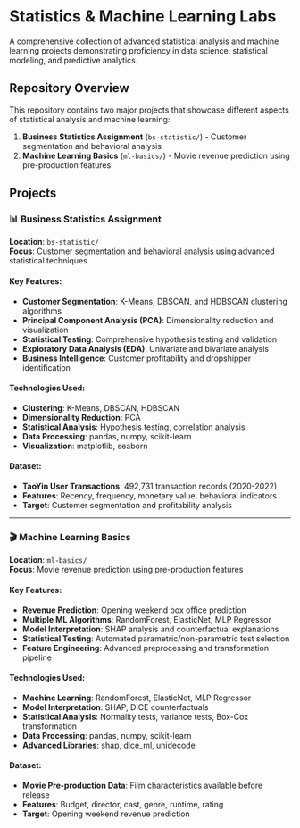 # Statistics & Machine Learning Labs

A comprehensive collection of advanced statistical analysis and machine learning projects demonstrating proficiency in data science, statistical modeling, and predictive analytics.

## Repository Overview

This repository contains two major projects that showcase different aspects of statistical analysis and machine learning:

1. **Business Statistics Assignment** (`bs-statistic/`) - Customer segmentation and behavioral analysis
2. **Machine Learning Basics** (`ml-basics/`) - Movie revenue prediction using pre-production features

## Projects

### 📊 Business Statistics Assignment

**Location**: `bs-statistic/`  
**Focus**: Customer segmentation and behavioral analysis using advanced statistical techniques

#### Key Features:
- **Customer Segmentation**: K-Means, DBSCAN, and HDBSCAN clustering algorithms
- **Principal Component Analysis (PCA)**: Dimensionality reduction and visualization
- **Statistical Testing**: Comprehensive hypothesis testing and validation
- **Exploratory Data Analysis (EDA)**: Univariate and bivariate analysis
- **Business Intelligence**: Customer profitability and dropshipper identification

#### Technologies Used:
- **Clustering**: K-Means, DBSCAN, HDBSCAN
- **Dimensionality Reduction**: PCA
- **Statistical Analysis**: Hypothesis testing, correlation analysis
- **Data Processing**: pandas, numpy, scikit-learn
- **Visualization**: matplotlib, seaborn

#### Dataset:
- **TaoYin User Transactions**: 492,731 transaction records (2020-2022)
- **Features**: Recency, frequency, monetary value, behavioral indicators
- **Target**: Customer segmentation and profitability analysis

---

### 🎬 Machine Learning Basics

**Location**: `ml-basics/`  
**Focus**: Movie revenue prediction using pre-production features

#### Key Features:
- **Revenue Prediction**: Opening weekend box office prediction
- **Multiple ML Algorithms**: RandomForest, ElasticNet, MLP Regressor
- **Model Interpretation**: SHAP analysis and counterfactual explanations
- **Statistical Testing**: Automated parametric/non-parametric test selection
- **Feature Engineering**: Advanced preprocessing and transformation pipeline

#### Technologies Used:
- **Machine Learning**: RandomForest, ElasticNet, MLP Regressor
- **Model Interpretation**: SHAP, DICE counterfactuals
- **Statistical Analysis**: Normality tests, variance tests, Box-Cox transformation
- **Data Processing**: pandas, numpy, scikit-learn
- **Advanced Libraries**: shap, dice_ml, unidecode

#### Dataset:
- **Movie Pre-production Data**: Film characteristics available before release
- **Features**: Budget, director, cast, genre, runtime, rating
- **Target**: Opening weekend revenue prediction